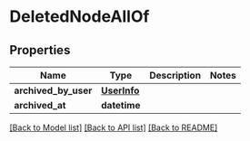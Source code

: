 # DeletedNodeAllOf

## Properties
Name | Type | Description | Notes
------------ | ------------- | ------------- | -------------
**archived_by_user** | [**UserInfo**](UserInfo.md) |  | 
**archived_at** | **datetime** |  | 

[[Back to Model list]](../README.md#documentation-for-models) [[Back to API list]](../README.md#documentation-for-api-endpoints) [[Back to README]](../README.md)


